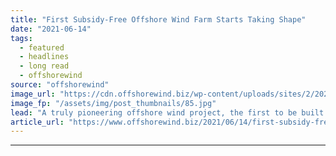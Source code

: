 ```yaml
---
title: "First Subsidy-Free Offshore Wind Farm Starts Taking Shape"
date: "2021-06-14"
tags: 
  - featured
  - headlines
  - long read
  - offshorewind
source: "offshorewind"
image_url: "https://cdn.offshorewind.biz/wp-content/uploads/sites/2/2021/06/14105504/Groundbreaking-Offshore-Wind-Project-Starts-Taking-Shape.jpg"
image_fp: "/assets/img/post_thumbnails/85.jpg"
lead: "A truly pioneering offshore wind project, the first to be built without government subsidies,"
article_url: "https://www.offshorewind.biz/2021/06/14/first-subsidy-free-offshore-wind-farm-starts-taking-shape/"
---
```


---
